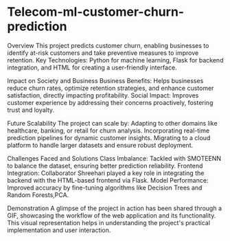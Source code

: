 # Telecom-ml-customer-churn-prediction

Overview
This project predicts customer churn, enabling businesses to identify at-risk customers and take preventive measures to improve retention.
Key Technologies: Python for machine learning, Flask for backend integration, and HTML for creating a user-friendly interface.

Impact on Society and Business
Business Benefits: Helps businesses reduce churn rates, optimize retention strategies, and enhance customer satisfaction, directly impacting profitability.
Social Impact: Improves customer experience by addressing their concerns proactively, fostering trust and loyalty. 

Future Scalability
The project can scale by:
Adapting to other domains like healthcare, banking, or retail for churn analysis.
Incorporating real-time prediction pipelines for dynamic customer insights.
Migrating to a cloud platform to handle larger datasets and ensure robust deployment.

Challenges Faced and Solutions
Class Imbalance: Tackled with SMOTEENN to balance the dataset, ensuring better prediction reliability.
Frontend Integration: Collaborator Shreehari played a key role in integrating the backend with the HTML-based frontend via Flask.
Model Performance: Improved accuracy by fine-tuning algorithms like Decision Trees and Random Forests,PCA.

Demonstration
A glimpse of the project in action has been shared through a GIF, showcasing the workflow of the web application and its functionality. This visual representation helps in understanding the project's practical implementation and user interaction.
